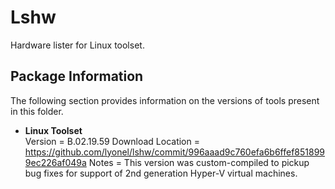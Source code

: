 # Lshw
Hardware lister for Linux toolset.

## Package Information
The following section provides information on the versions of tools present in this folder.

* **Linux Toolset**  
  Version = B.02.19.59
  Download Location = https://github.com/lyonel/lshw/commit/996aaad9c760efa6b6ffef8518999ec226af049a
  Notes = This version was custom-compiled to pickup bug fixes for support of 2nd generation Hyper-V virtual machines.
  
  
